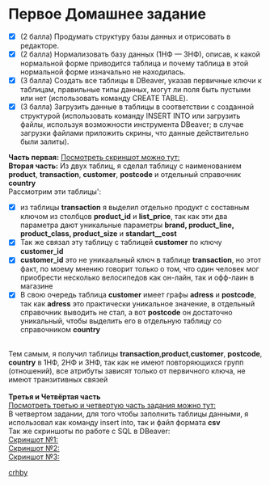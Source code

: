 # Первое Домашнее задание
- [x] (2 балла) Продумать структуру базы данных и отрисовать в редакторе.
- [x] (2 балла) Нормализовать базу данных (1НФ — 3НФ), описав, к какой нормальной форме приводится таблица и почему таблица в этой нормальной форме изначально не находилась.
- [x] (3 балла) Создать все таблицы в DBeaver, указав первичные ключи к таблицам, правильные типы данных, могут ли поля быть пустыми или нет (использовать команду CREATE TABLE).
- [x] (3 балла) Загрузить данные в таблицы в соответствии с созданной структурой (использовать команду INSERT INTO или загрузить файлы, используя возможности инструмента DBeaver; в случае загрузки файлами приложить скрины, что данные действительно были залиты).

**Часть первая:** [Посмотреть скриншот можно тут:](https://github.com/Ilya-Sed/mipt_BD/blob/main/%D0%94%D0%971/%D0%9E%D1%82%D0%BD%D0%BE%D1%88%D0%B5%D0%BD%D0%B8%D1%8F.png)
<br>**Вторая часть:** Из двух таблиц, я сделал таблицу с наименованием **product**, **transaction**, **customer**, **postcode** и отдельный справочник **country**
<br> Рассмотрим эти таблицы':
- [x] из таблицы **transaction** я выделил отдельно продукт с составным ключом из столбцов **product_id** и **list_price**, так как эти два параметра дают уникальные параметры **brand, product_line, product_class, product_size** и **standart__cost**
- [x] Так же связал эту таблицу с таблицей **customer** по ключу **customer_id**
- [x] **customer_id** это не уникаальный ключ в таблице **transaction**, но этот факт, по моему мнению говорит только о том, что один человек мог приобрести несколько велосипедов как он-лайн, так и офф-лаин в магазине
- [x] В свою очередь таблица **customer** имеет графы **adress** и **postcode**, так как **adress** это практически уникальное значение, в отдельный справочник выводить не стал, а вот **postcode** он достаточно уникальный, чтобы выделить его в отдельную таблицу со справочником **country**

<br>Тем самым, я получил таблицы **transaction**,**product**,**customer**, **postcode**, **country** в 1НФ, 2НФ и 3НФ, так как не имеют повторяющихся групп (отношений), все атрибуты зависят только от первичного ключа, не имеют транзитивных связей
<br>
<br>**Третья  и Четвёртая часть** 
<br>[Посмотреть третью и четвертую часть задания можно тут:](https://github.com/Ilya-Sed/mipt_BD/blob/main/%D0%94%D0%971/%D0%A1%D0%B5%D0%B4%D0%B5%D0%BB%D1%8C%D0%BD%D0%B8%D0%BA%D0%BE%D0%B2%20%D0%98%D0%BB%D1%8C%D1%8F%20%D0%98%D0%B3%D0%BE%D1%80%D0%B5%D0%B2%D0%B8%D1%87.sql)
<br> В четвертом задании, для того чтобы заполнить таблицы данными, я использовал как команду insert into, так и файл формата **csv**
<br>Так же скриншоты по работе с SQL в DBeaver:
<br>[Скриншот №1:](https://github.com/Ilya-Sed/mipt_BD/blob/main/%D0%94%D0%971/%D0%A1%D0%BA%D1%80%D0%B8%D0%BD%20%D1%81%20PostrageSQL%201.png)
<br>[Скриншот №2:](https://github.com/Ilya-Sed/mipt_BD/blob/main/%D0%94%D0%971/%D0%A1%D0%BA%D1%80%D0%B8%D0%BD%20%D1%81%20PostrageSQL%202.png)
<br>[Скриншот №3:](https://github.com/Ilya-Sed/mipt_BD/blob/main/%D0%94%D0%971/%D0%97%D0%B0%D0%B3%D1%80%D1%83%D0%B7%D0%BA%D0%B0%20csv.png)

[crhby](pass)
